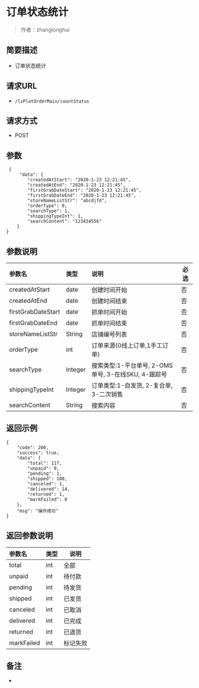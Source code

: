 # 订单状态统计

> 作者：zhanglonghui

## 简要描述

- 订单状态统计

## 请求URL
- ` /lzPlatOrderMain/countStatus `
  
## 请求方式
- POST 

## 参数
``` 
 {
     "data": {
		"createdAtStart": "2020-1-23 12:21:45",
		"createdAtEnd": "2020-1-23 12:21:45",
		"firstGrabDateStart": "2020-1-23 12:21:45",
		"firstGrabDateEnd": "2020-1-23 12:21:45",
		"storeNameListStr": "abcdjfd",
		"orderType": 0,
		"searchType": 1,
		"shippingTypeInt": 1,
		"searchContent": "123434556"
	}
}
``` 

## 参数说明

|参数名|类型|说明|必选|
|:----    |:---|:----- |-----   |
|createdAtStart |date   |创建时间开始|否|
|createdAtEnd |date   |创建时间结束|否|
|firstGrabDateStart |date   |抓单时间开始|否|
|firstGrabDateEnd |date   |抓单时间结束|否|
|storeNameListStr |String   |店铺编号列表|否|
|orderType |int   |订单来源(0线上订单,1手工订单)|否|
|searchType |Integer   |搜索类型:1-平台单号, 2-OMS单号, 3-在线SKU, 4-跟踪号|否|
|shippingTypeInt |Integer   |订单类型:1-自发货, 2-复合单, 3-二次销售|否|
|searchContent |String   |搜索内容|否|

## 返回示例 

``` 
{
    "code": 200,
    "success": true,
    "data": {
        "total": 117,
        "unpaid": 0,
        "pending": 1,
        "shipped": 100,
        "canceled": 1,
        "delivered": 14,
        "returned": 1,
        "markFailed": 0
    },
    "msg": "操作成功"
}
```

## 返回参数说明 

|参数名|类型|说明|
|:-----  |:-----|-----                           |
|total |int   |全部  |
|unpaid |int   |待付款 |
|pending |int   |待发货  |
|shipped |int   |已发货  |
|canceled |int   |已取消  |
|delivered |int   |已完成  |
|returned |int   |已退货  |
|markFailed |int   |标记失败  |
## 备注 

-